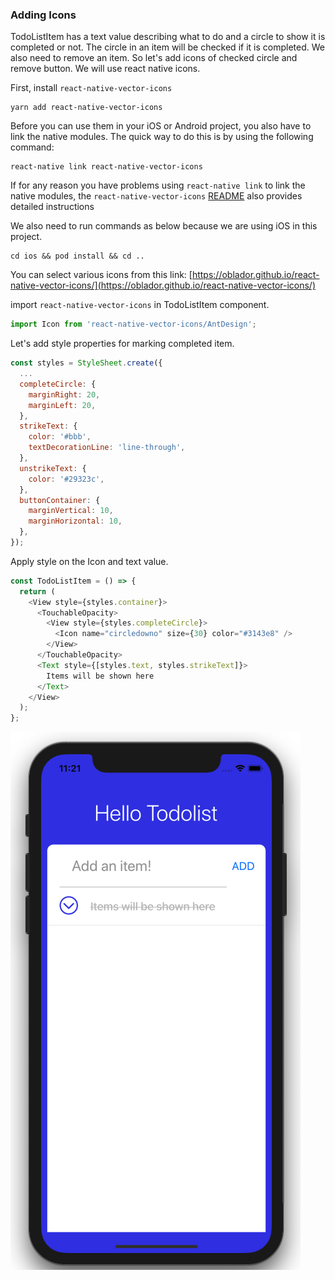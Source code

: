

### Adding Icons

TodoListItem has a text value describing what to do and a circle to show it is completed or not. The circle in an item will be checked if it is completed. We also need to remove an item. So let's add icons of checked circle and remove button. We will use react native icons. 

First, install `react-native-vector-icons`

```
yarn add react-native-vector-icons
```

Before you can use them in your iOS or Android project, you also have to link the native modules. The quick way to do this is by using the following command:

```
react-native link react-native-vector-icons
```

If for any reason you have problems using `react-native link` to link the native modules, the `react-native-vector-icons` [README](https://github.com/oblador/react-native-vector-icons/blob/master/README.md) also provides detailed instructions 

We also need to run commands as below because we are using iOS in this project.

```
cd ios && pod install && cd ..
```

You can select various icons from this link: [https://oblador.github.io/react-native-vector-icons/](https://oblador.github.io/react-native-vector-icons/)

import `react-native-vector-icons` in TodoListItem component.

```js
import Icon from 'react-native-vector-icons/AntDesign';
```

Let's add style properties for marking completed item.

```js
const styles = StyleSheet.create({
  ...
  completeCircle: {
    marginRight: 20,
    marginLeft: 20,
  },
  strikeText: {
    color: '#bbb',
    textDecorationLine: 'line-through',
  },
  unstrikeText: {
    color: '#29323c',
  },
  buttonContainer: {
    marginVertical: 10,
    marginHorizontal: 10,
  },
});
```

Apply style on the Icon and text value.

```js
const TodoListItem = () => {
  return (
    <View style={styles.container}>
      <TouchableOpacity>
        <View style={styles.completeCircle}>
          <Icon name="circledowno" size={30} color="#3143e8" />
        </View>
      </TouchableOpacity>
      <Text style={[styles.text, styles.strikeText]}>
        Items will be shown here
      </Text>
    </View>
  );
};
```

![](../images/completed_icon.png "completed_icon.png")
